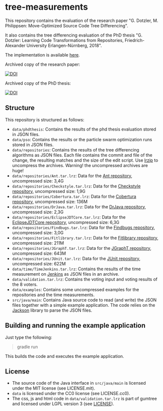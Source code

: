 # tree-measurements

This repository contains the
evaluation of the research paper "G. Dotzler, M. Philippsen: Move-Optimized Source Code Tree Differencing".

It also contains the tree differencing evaluation of the PhD thesis "G. Dotzler: Learning Code Transformations from
Repositories, Friedrich-Alexander University Erlangen-Nürnberg, 2018".

The implementation is available [here](https://github.com/FAU-Inf2/treedifferencing).

Archived copy of the research paper:

[![DOI](https://zenodo.org/badge/DOI/10.5281/zenodo.840894.svg)](https://doi.org/10.5281/zenodo.840894)

Archived copy of the PhD thesis:

[![DOI](https://zenodo.org/badge/DOI/10.5281/zenodo.1183900.svg)](https://doi.org/10.5281/zenodo.1183900)



## Structure

This repository is structured as follows:
- `data/phdthesis`: Contains the results of the phd thesis evaluation stored in JSON files.
- `data/pso`: Contains the results or the particle swarm optimization runs stored in JSON files.
- `data/repositories`: Contains the results of the tree differencing algorithms as JSON files. Each
file contains the commit and file of the change, the resulting matches and the size of the edit script.
Use [lrzip](https://github.com/ckolivas/lrzip) to uncompress the archives.
Warning! the uncompressed archives are huge!
- `data/repositories/Ant.tar.lrz`: Data for the [Ant repository](https://git-wip-us.apache.org/repos/asf/ant.git), uncompressed size: 3,4G
- `data/repositories/Checkstyle.tar.lrz`: Data for the [Checkstyle repository](https://github.com/checkstyle/checkstyle.git), uncompressed size: 1,9G
- `data/repositories/Cobertura.tar.lrz`: Data for the [Cobertura repository](https://github.com/cobertura/cobertura.git), uncompressed size: 136M 
- `data/repositories/DrJava.tar.lrz`: Data for the [DrJava repository](http://git.code.sf.net/p/drjava/git_repo), uncompressed size: 2,3G
- `data/repositories/EclipseJDTCore.tar.lrz`: Data for the [EclipseJDTCore repository](http://git.eclipse.org/c/jdt/eclipse.jdt.core.git), uncompressed size: 6,3G 
- `data/repositories/Findbugs.tar.lrz`: Data for the [Findbugs repository](https://code.google.com/p/findbugs/), uncompressed size: 3,0G
- `data/repositories/Fitlibrary.tar.lrz`: Data for the [Fitlibrary repository](http://sourceforge.net/projects/fitlibrary/), uncompressed size: 211M
- `data/repositories/JGraphT.tar.lrz`: Data for the [JGraphT repository](https://github.com/jgrapht/jgrapht), uncompressed size: 643M
- `data/repositories/JUnit.tar.lrz`: Data for the [JUnit repository](https://github.com/junit-team/junit.git), uncompressed size: 622M
- `data/time/TimeJenkins.tar.lrz`: Contains the results of the time measurement on [Jenkins](https://github.com/jenkinsci/jenkins.git) as JSON files in an archive.
- `data/validation.tar.lrz`: Contains the voting input and voting results of the 8 voters.
- `data/examples`: Contains some uncompressed examples for the repositories and the time measurements.
- `src/java/main`: Contains Java source code to read (and write) the JSON
  files together with a simple example application. The code relies on the [Jackson](https://github.com/FasterXML/jackson) library to parse the JSON
  files.



## Building and running the example application

Just type the following:

> gradle run

This builds the code and executes the example application.

## License

- The source code of the Java interface in `src/java/main` is licensed under
  the MIT license (see LICENSE.mit).
- `data` is licensed under the CC0 license (see LICENSE.cc0).
- The css, js and html code in `data/validation.tar.lrz` is part of gumtree and licensed under LGPL version 3 (see [LICENSE](https://github.com/FAU-Inf2/gumtree/blob/develop/LICENSE)).
